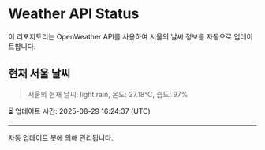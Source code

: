 
# Weather API Status

이 리포지토리는 OpenWeather API를 사용하여 서울의 날씨 정보를 자동으로 업데이트합니다.

## 현재 서울 날씨
> 서울의 현재 날씨: light rain, 온도: 27.18°C, 습도: 97%

⏳ 업데이트 시간: 2025-08-29 16:24:37 (UTC)

---
자동 업데이트 봇에 의해 관리됩니다.
